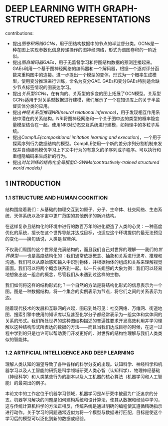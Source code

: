 

# DEEP LEARNING WITH GRAPH-STRUCTURED REPRESENTATIONS



contributions:

* 提出*图卷积网络GCNs*，用于图结构数据中的节点的半监督分类。GCNs是一种在图上实现参数化信息传递操作的图神经网络，形式为谱图卷积的一阶近似。
* 提出*图自编码器GAEs*，用于无监督学习和将图结构数据的预测连接起来。GAEs利用一个基于图神经网络的编码器和一个解码器，根据一个逐对评分函数来重构图中的连接。进一步提出一个模型的变体，形式为一个概率生成模型，使用变分推理进行训练，命名为变分GAE. GAEs和变分GAEs特别适合缺少节点标签情况的图表达学习。
* 提出*关系型GCNs*，在有向的、关系型的多变的图上拓展了GCN模型。关系型GCNs适用于对关系型数据进行建模，我们展示了一个在知识库上的关于半监督实体分类的应用。
* 提出*神经关系型推理NRI(neural relational inference)*，用于发现相互作用系统中潜在的关系结构。NRI将图神经网络和一个关于图中边的类型的概率隐变量模型结合在一起。使用NRI对动态交互系统进行建模，如物理中的多粒子系统。
* 提出*CompILE(compositional imitation learning and execution)*，一个用于探索序列行为数据结构的模型。CompILE使用一个新的差分序列分割机制来发现并自动编码模仿学习上下文中行为的有意义的子序列或子程序。可以执行和重组隐编码来生成新的行为。
* 提出*对比训练的结构化全局模型C-SWMs(contrastively-trained structured world models)*



## 1 INTRODUCTION

### 1.1 STRUCTURE AND HUMAN COGNITION

结构围绕着我们：从基础的物理交互到如原子、分子、生命体、社交网络、生态系统、天体系统以及宇宙中更广范围的其他例子的新兴结构。

在这样复杂且结构化的环境中进行的数百万年的进化塑造了人类的心灵：一种高度优化的系统，擅长在这个世界导航并达成目标，也适应这个环境提供的最无法预见的变化——换句话说，人类是*智能体*。

不仅我们周围的这个世界是充满结构的，而且我们自己对世界的理解——我们的*世界模型*——也是高度结构化的：我们通常依据概念、抽象和关系进行思考、推理和沟通。我们可以从原始感知输入中识别物体，并根据物体的组成和关系来理解视觉画面。我们可以将两个概念联系到一起。以一只长翅膀的大象为例：我们可以轻易地想象出这一组合的概念，尽管我们从未遇到过这样的生物。

我们如何将这样的结构形式化？一个自然的方法是将结构化形式的信息表示为一个图。图是一种数据结构，将一个集合的实例表示为节点，将它们之间的关系表示为边。

随着现代技术的发展和互联网的兴起，图已到处可见：社交网络、万维网、街道地图、搜索引擎中使用的知识库以及甚至化学分子都经常表示为一组实体和实体间的关系的形式。我们所处世界的这种图结构描述的普遍性要求开发高效利用并学习理解以这种结构形式所表达的数据的方法——而且当我们达成目标的时候，在这一过程中学到的只是也许可以帮助我们开发更好的、对世界的结构性理解与我们人类类似的智能体。



### 1.2 ARTIFICIAL INTELLIGENCE AND DEEP LEARNING

理解人类认知的渴望导致了各种各样的科学分支的出现。认知科学、神经科学和机器学习以及人工智能的研究是科学领域研究人类心智（认知科学）、物理神经基础（神经科学）和人类某些行为的副本以及人工机器的核心算法（机器学习和人工智能）的最突出的例子。

本论文中的工作定位于机器学习领域，机器学习是AI研究中被最为广泛追求的分支。机器学习解决的问题是如何建构系统和设计算法，使其从数据和经验中学习，这与传统计算机科学的方法正相反，传统系统是通过明确的编程使其遵循精确指示进行动作。关于学习的问题通常近似为将一个模型与数据进行匹配，目标是使这个学习后的模型可以泛化到新的数据或经验。



